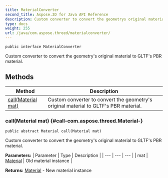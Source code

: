 ```yaml
---
title: MaterialConverter
second_title: Aspose.3D for Java API Reference
description: Custom converter to convert the geometrys original material to GLTFs PBR material.
type: docs
weight: 255
url: /java/com.aspose.threed/materialconverter/
---
```

```
public interface MaterialConverter
```

Custom converter to convert the geometry's original material to GLTF's PBR material.
## Methods

| Method | Description |
| --- | --- |
| [call(Material mat)](#call-com.aspose.threed.Material-) | Custom converter to convert the geometry's original material to GLTF's PBR material. |
### call(Material mat) {#call-com.aspose.threed.Material-}
```
public abstract Material call(Material mat)
```


Custom converter to convert the geometry's original material to GLTF's PBR material.

**Parameters:**
| Parameter | Type | Description |
| --- | --- | --- |
| mat | [Material](../../com.aspose.threed/material) | Old material instance |

**Returns:**
[Material](../../com.aspose.threed/material) - New material instance
